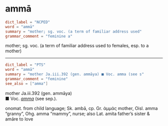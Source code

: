 # ammā

``` toml
dict_label = "NCPED"
word = "ammā"
summary = "mother; sg. voc. (a term of familiar address used"
grammar_comment = "feminine a"
```

mother; sg. voc. (a term of familiar address used to females, esp. to a mother)

--------------------

``` toml
dict_label = "PTS"
word = "ammā"
summary = "mother Ja.iii.392 (gen. ammāya) ■ Voc. amma (see s"
grammar_comment = "feminine"
see_also = ["amma"]
```

mother Ja.iii.392 (gen. ammāya)  
■ Voc. *[amma](amma.md)* (see sep.).

onomat. from child language; Sk. ambā, cp. Gr. ἀμμάς mother, Oisl. amma “granny”, Ohg. amma “mammy”, nurse; also Lat. amita father’s sister & amāre to love

